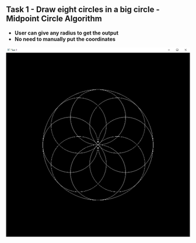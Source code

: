 ## Task 1 - Draw eight circles in a big circle - Midpoint Circle Algorithm

- **User can give any radius to get the output**
- **No need to manually put the coordinates**

![lab3](lab3.PNG)



